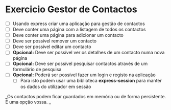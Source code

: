 # Exercicio Gestor de Contactos

- [ ] Usando express criar uma aplicação para gestão de contactos
- [ ] Deve conter uma página com a listagem de todos os contactos
- [ ] Deve conter uma página para adicionar um contacto
- [ ] Deve ser possível remover um contacto
- [ ] Deve ser possível editar um contacto
- [ ] **Opcional:** Deve ser possível ver os detalhes de um contacto numa nova página
- [ ] **Opcional:** Deve ser possível pesquisar contactos através de um formulário de pesquisa
- [ ] **Opcional:** Poderá ser possível fazer um login e registo na aplicação
  - [ ] Para isto podem usar uma biblioteca **express-session** para manter os dados do utilizador em sessão

_Os contactos podem ficar guardados em memória ou de forma persistente. É uma opção vossa. _
